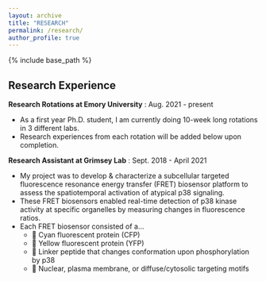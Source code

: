 ```yaml
---
layout: archive
title: "RESEARCH"
permalink: /research/
author_profile: true
---
```


{% include base_path %}


## Research Experience ##

**Research Rotations at Emory University** : Aug. 2021 - present
* As a first year Ph.D. student, I am currently doing 10-week long rotations in 3 different labs.
* Research experiences from each rotation will be added below upon completion.


**Research Assistant at Grimsey Lab** : Sept. 2018 - April 2021 
* My project was to develop & characterize a subcellular targeted fluorescence resonance energy transfer (FRET) biosensor platform to assess the spatiotemporal activation of atypical p38 signaling.
* These FRET biosensors enabled real-time detection of p38 kinase activity at specific organelles by measuring changes in fluorescence ratios.
* Each FRET biosensor consisted of a...
  * 🔬 Cyan fluorescent protein (CFP) 
  * 🔬 Yellow fluorescent protein (YFP)
  * 🔬 Linker peptide that changes conformation upon phosphorylation by p38
  * 🔬 Nuclear, plasma membrane, or diffuse/cytosolic targeting motifs
